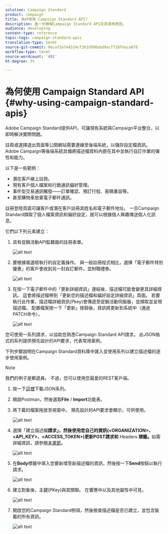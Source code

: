 ```yaml
---
solution: Campaign Standard
product: campaign
title: 為何使用 Campaign Standard API?
description: 進一步瞭解Campaign Standard API及其使用原因。
audience: developing
content-type: reference
topic-tags: campaign-standard-apis
translation-type: tm+mt
source-git-commit: 9eca72e744524cf201d998abd9acf718fdaca0f8
workflow-type: tm+mt
source-wordcount: '491'
ht-degree: 3%

---
```



# 為何使用 Campaign Standard API {#why-using-campaign-standard-apis}

Adobe Campaign Standard提供API，可讓現有系統與Campaign平台整合，以即時解決實際問題。

註冊或選擇退出頁面等公開網站需要連線至後端系統，以儲存設定檔資訊。 Adobe Campaign等後端系統具備將描述檔資料內嵌在其中並執行自訂作業的彈性和能力。

以下是一些範例：

* 潛在客戶線上註冊。
* 現有客戶個人檔案和行銷通訊偏好管理。
* 事件型交易通訊觸發——訂單確認、預訂行程、密碼重設等。
* 甚至購物車放棄電子郵件通訊。

註冊登陸頁面可讓客戶或潛在客戶註冊其姓名和電子郵件地址。 一旦Campaign Standard擷取了個人檔案資訊和偏好設定，就可以根據個人興趣傳送個人化訊息。

它們以下列元素建立：

1. 具有促銷活動API監聽器的註冊表單。

   ![alt text](assets/apis_uc1.png)

1. 要根據複選框執行的自定義操作。 與一般註冊程式相比，選擇「電子郵件特別優惠」的客戶會收到另一封自訂郵件，並附贈禮券。

   ![alt text](assets/apis_uc2.png)

1. 在按一下電子郵件中的「更新詳細資訊」連結後，描述檔可能會變更其詳細資訊。 這會將描述檔帶到「更新您的描述檔和偏好設定詳細資訊」頁面。 若要執行此作業，描述檔詳細資訊(Pkey)會傳遞至促銷活動伺服器，並擷取並呈現描述檔。 配置檔案按一下「更新」按鈕後，資訊將更新到系統中（通過PATCH命令）。

   ![alt text](assets/apis_uc3.png)

您可使用一系列請求，以協助您熟悉Campaign Standard API請求。 此JSON格式的系列提供預先設計的API要求，代表常用案例。

下列步驟說明在Campaign Standard資料庫中匯入並使用系列以建立描述檔的逐步使用案例。

>[!NOTE]
>
>我們的例子是郵遞員。 不過，您可以使用您最愛的REST客戶端。

1. 按一下[這裡](https://helpx.adobe.com/content/dam/help/en/campaign/kb/working-with-acs-api/_jcr_content/main-pars/download_section/download-1/KB_postman_collection.json.zip)下載JSON系列。

1. 開啟Postman，然後選取&#x200B;**File** / **Import**&#x200B;功能表。

1. 將下載的檔案拖放至視窗中。 預先設計的API要求會顯示，可供使用。

   ![alt text](assets/postman_collection.png)

1. 選擇「建立描述檔&#x200B;**請求」，然後使用您自己的資訊(&lt;ORGANIZATION>、&lt;API_KEY>、&lt;ACCESS_TOKEN>)更新POST請求和** Headers **標籤。**&#x200B;如需詳細資訊，請參閱[本章節](../../api/using/setting-up-api-access.md)。

   ![alt text](assets/postman_uc1.png)

1. 在&#x200B;**Body**&#x200B;標籤中填入您要新增至新描述檔的資訊，然後按一下&#x200B;**Send**&#x200B;按鈕以執行請求。

   ![alt text](assets/postman_uc2.png)

1. 建立對象後，主鍵(PKey)與其關聯。 在響應中以及其他屬性中可見。

   ![alt text](assets/postman_uc3.png)

1. 開啟您的Campaign Standard例項，然後檢查描述檔是否已建立，並包含裝載的所有資訊。

   ![alt text](assets/postman_uc4.png)
